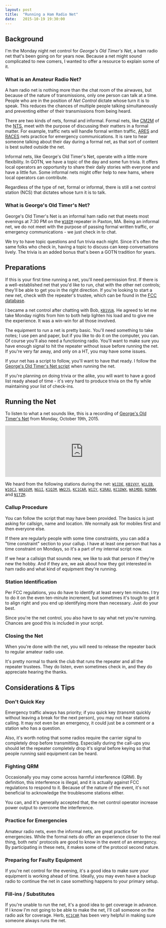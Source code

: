 ```yaml
---
layout: post
title:  "Running a Ham Radio Net"
date:   2015-10-19 19:30:00
---
```


## Background

I'm the Monday night net control for *George's Old Timer's Net*, a ham radio net that's been going on for years now. Because a net might sound complicated to new comers, I wanted to offer a resource to explain some of it.

### What is an Amateur Radio Net?

A ham radio net is nothing more than the chat room of the airwaves, but because of the nature of transmissions, only one person can talk at a time. People who are in the position of *Net Control* dictate whose turn it is to speak. This reduces the chances of multiple people talking simultaneously and preventing either of their transmissions from being heard.

There are two kinds of nets, formal and informal. Formal nets, like [CM2M](http://www.cm2m.net/) of the [NTS](http://www.arrl.org/nts), meet with the purpose of discussing their matters in a formal matter. For example, traffic nets will handle formal written traffic, [ARES](http://www.arrl.org/ares) and [RACES](http://www.qsl.net/races/) nets practice for emergency communications. It is rare to hear someone talking about their day during a formal net, as that sort of content is best suited outside the net.

Informal nets, like George's Old Timer's Net, operate with a little more flexibility. In GOTN, we have a topic of the day and some fun trivia. It offers local operators an opportunity to share their daily stories with everyone and have a little fun. Some informal nets might offer help to new hams, where local operators can contribute.

Regardless of the type of net, formal or informal, there is still a net control station (NCS) that dictates whose turn it is to talk.

### What is George's Old Timer's Net?

George's Old Timer's Net is an informal ham radio net that meets most evenings at 7:30 PM on the [`W1BIM`](http://www.cmara.org) repeater in Paxton, MA. Being an informal net, we do not meet with the purpose of passing formal written traffic, or emergency communications - we just check in to chat.

We try to have topic questions and fun trivia each night. Since it's often the same folks who check in, having a topic to discuss can keep conversations lively. The trivia is an added bonus that's been a GOTN tradition for years.

## Preparations

If this is your first time running a net, you'll need permission first. If there is a well-established net that you'd like to run, chat with the other net controls; they'll be able to get you in the right direction. If you're looking to start a new net, check with the repeater's trustee, which can be found in the [FCC database](http://wireless2.fcc.gov/UlsApp/UlsSearch/searchLicense.jsp).

I became a net control after chatting with Bob, [`KB1VUA`](http://qrz.com/db/KB1VUA). He agreed to let me take Monday nights from him to both help lighten his load and to give me the experience. It was a win-win for all those involved.

The equipment to run a net is pretty basic. You'll need something to take notes; I use pen and paper, but if you like to do it on the computer, you can. Of course you'll also need a functioning radio. You'll want to make sure you have enough signal to hit the repeater without issue before running the net. If you're very far away, and only on a HT, you may have some issues.

If your net has a script to follow, you'll want to have that ready. I follow the [George's Old Timer's Net script](https://github.com/cmara/georges-net-script) when running the net.

If you're planning on doing trivia or the alike, you will want to have a good list ready ahead of time - it's very hard to produce trivia on the fly while maintaining your list of check-ins.

## Running the Net
To listen to what a net sounds like, this is a recording of [George's Old Timer's Net](https://github.com/cmara/georges-net-script) from Monday, October 19th, 2015.

<iframe width="100%" height="166" scrolling="no" frameborder="no" src="https://w.soundcloud.com/player/?url=https%3A//api.soundcloud.com/tracks/229182791%3Fsecret_token%3Ds-Mdayk&amp;color=ff5500&amp;auto_play=false&amp;hide_related=false&amp;show_comments=true&amp;show_user=true&amp;show_reposts=false"></iframe>

We heard from the following stations during the net: [`W1IDE`](http://qrz.com/db/w1ide), [`KB1VXY`](http://qrz.com/db/kb1vxy), [`W1LEB`](http://qrz.com/db/w1leb), [`W1OCJ`](http://qrz.com/db/w1ocj), [`WA1GVM`](http://qrz.com/db/wa1gvm), [`NG1I`](http://qrz.com/db/ng1i), [`K1QJM`](http://qrz.com/db/k1qjm), [`WW2JS`](http://qrz.com/db/ww2js), [`KC1CAR`](http://qrz.com/db/kc1car), [`W1IY`](http://qrz.com/db/w1iy), [`K1RAU`](http://qrz.com/db/k1rau), [`KC1DWX`](http://qrz.com/db/kc1dwx), [`WA1MDD`](http://qrz.com/db/wa1mdd), [`N1RWW`](http://qrz.com/db/n1rww), and [`N1TZM`](http://qrz.com/db/n1tzm).

### Callup Procedure

You can follow the script that may have been provided. The basics is just asking for callsign, name and location. We normally ask for mobiles first and then everyone else.

If there are regularly people with some time constraints, you can add a "time constraint" section to your callup. I have at least one person that has a time constraint on Mondays, so it's a part of my internal script now.

If we hear a callsign that sounds new, we like to ask that person if they're new the hobby. And if they are, we ask about how they got interested in ham radio and what kind of equipment they're running.

### Station Identification

Per FCC regulations, you do have to identify at least every ten minutes. I try to do it on the even ten-minute increment, but sometimes it's tough to get it to align right and you end up identifying more than necessary. Just do your best.

Since you're the net control, you also have to say what net you're running. Chances are good this is included in your script.

### Closing the Net

When you're done with the net, you will need to release the repeater back to regular amateur radio use.

It's pretty normal to thank the club that runs the repeater and all the repeater trustees. They do listen, even sometimes check in, and they do appreciate hearing the thanks.

## Considerations & Tips

### Don't Quick Key

Emergency traffic always has priority; if you quick key (transmit quickly without leaving a break for the next person), you may not hear stations calling. It may not even be an emergency, it could just be a comment or a station who has a question.

Also, it's worth noting that some radios require the carrier signal to completely drop before transmitting. Especially during the call-ups you should let the repeater completely drop it's signal before keying so that people running said equipment can be heard.

### Fighting QRM

Occasionally you may come across harmful interference (QRM). By definition, this interference is illegal, and it is actually against FCC regulations to respond to it. Because of the nature of the event, it's not beneficial to acknowledge the troublesome stations either.

You can, and it's generally accepted that, the net control operator  increase power output to overcome the interference.

### Practice for Emergencies

Amateur radio nets, even the informal nets, are great practice for emergencies. While the formal nets do offer an experience closer to the real thing, both nets' protocols are good to know in the event of an emergency. By participating in these nets, it makes some of the protocol second nature.

### Preparing for Faulty Equipment

If you're net control for the evening, it's a good idea to make sure your equipment is working ahead of time. Ideally, you may even have a backup radio to continue the net in case something happens to your primary setup.

### Fill-ins / Substitutes

If you're unable to run the net, it's a good idea to get coverage in advance. If I know I'm not going to be able to make the net, I'll call someone on the radio ask for coverage. Herb, [`KC1CAR`](https://qrz.com/db/kc1car) has been very helpful in making sure someone always runs the net.
